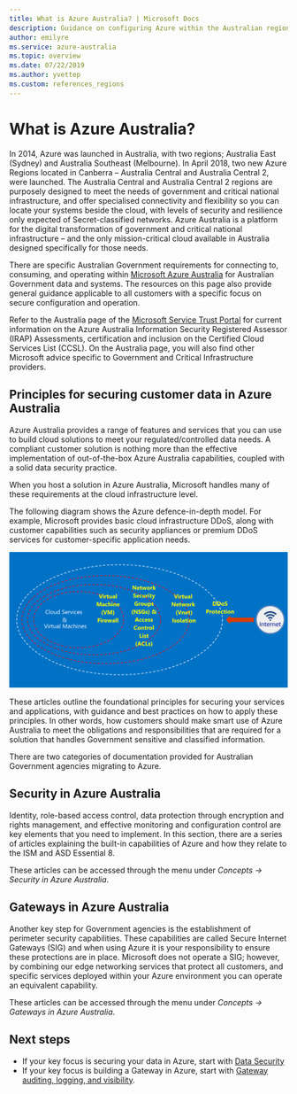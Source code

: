 ```yaml
---
title: What is Azure Australia? | Microsoft Docs
description: Guidance on configuring Azure within the Australian regions to meet the specific requirements of Australian Government policy, regulations, and legislation.
author: emilyre
ms.service: azure-australia
ms.topic: overview
ms.date: 07/22/2019
ms.author: yvettep
ms.custom: references_regions
---
```


# What is Azure Australia?

In 2014, Azure was launched in Australia, with two regions; Australia East (Sydney) and Australia Southeast (Melbourne). In April 2018, two new Azure Regions located in Canberra – Australia Central and Australia Central 2, were launched. The Australia Central and Australia Central 2 regions are purposely designed to meet the needs of government and critical national infrastructure, and offer specialised connectivity and flexibility so you can locate your systems beside the cloud, with levels of security and resilience only expected of Secret-classified networks. Azure Australia is a platform for the digital transformation of government and critical national infrastructure – and the only mission-critical cloud available in Australia designed specifically for those needs.

There are specific Australian Government requirements for connecting to, consuming, and operating within [Microsoft Azure Australia](https://azure.microsoft.com/global-infrastructure/australia/) for Australian Government data and systems. The resources on this page also provide general guidance applicable to all customers with a specific focus on secure configuration and operation.

Refer to the Australia page of the [Microsoft Service Trust Portal](https://aka.ms/au-irap) for current information on the Azure Australia Information Security Registered Assessor (IRAP) Assessments, certification and inclusion on the Certified Cloud Services List (CCSL). On the Australia page, you will also find other Microsoft advice specific to Government and Critical Infrastructure providers.

## Principles for securing customer data in Azure Australia

Azure Australia provides a range of features and services that you can use to build cloud solutions to meet your regulated/controlled data needs. A compliant customer solution is nothing more than the effective implementation of out-of-the-box Azure Australia capabilities, coupled with a solid data security practice.

When you host a solution in Azure Australia, Microsoft handles many of these requirements at the cloud infrastructure level.

The following diagram shows the Azure defence-in-depth model. For example, Microsoft provides basic cloud infrastructure DDoS, along with customer capabilities such as security appliances or premium DDoS services for customer-specific application needs.

![alt text](media/defenceindepth.png)

These articles outline the foundational principles for securing your services and applications, with guidance and best practices on how to apply these principles. In other words, how customers should make smart use of Azure Australia to meet the obligations and responsibilities that are required for a solution that handles Government sensitive and classified information.

There are two categories of documentation provided for Australian Government agencies migrating to Azure.

## Security in Azure Australia

Identity, role-based access control, data protection through encryption and rights management, and effective monitoring and configuration control are key elements that you need to implement. In this section, there are a series of articles explaining the built-in capabilities of Azure and how they relate to the ISM and ASD Essential 8.

These articles can be accessed through the menu under *Concepts -> Security in Azure Australia*.

## Gateways in Azure Australia

Another key step for Government agencies is the establishment of perimeter security capabilities. These capabilities are called Secure Internet Gateways (SIG) and when using Azure it is your responsibility to ensure these protections are in place. Microsoft does not operate a SIG; however, by combining our edge networking services that protect all customers, and specific services deployed within your Azure environment you can operate an equivalent capability.

These articles can be accessed through the menu under *Concepts -> Gateways in Azure Australia*.

## Next steps

* If your key focus is securing your data in Azure, start with [Data Security](secure-your-data.md)
* If your key focus is building a Gateway in Azure, start with [Gateway auditing, logging, and visibility](gateway-log-audit-visibility.md).
